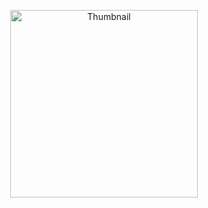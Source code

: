 <p align="center">
  <img src="https://raw.githubusercontent.com/SANDUN55/FlimFlix/main/F.png" alt="Thumbnail" width="300">
</p>
